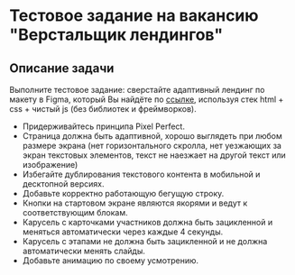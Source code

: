# Тестовое задание на вакансию "Верстальщик лендингов"
 ## Описание задачи
Выполните тестовое задание: сверстайте адаптивный лендинг по макету в Figma, который Вы найдёте по [ссылке](https://disk.yandex.ru/d/xYAclHtuJVlChg), используя стек html + css + чистый js (без библиотек и фреймворков).
   * Придерживайтесь принципа Pixel Perfect.
   * Страница должна быть адаптивной, хорошо выглядеть при любом размере экрана (нет горизонтального скролла, нет уезжающих за экран текстовых элементов, текст не наезжает на другой текст или изображение)
   * Избегайте дублирования текстового контента в мобильной и десктопной версиях.
   * Добавьте корректно работающую бегущую строку.
   * Кнопки на стартовом экране являются якорями и ведут к соответствующим блокам.
   * Карусель с карточками участников должна быть зацикленной и меняться автоматически через каждые 4 секунды.
   * Карусель с этапами не должна быть зацикленной и не должна автоматически менять слайды.
   * Добавьте анимацию по своему усмотрению.
